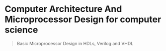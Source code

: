 # Computer Architecture And Microprocessor Design for computer science
>Basic Microprocessor Design in HDLs, Verilog and VHDL